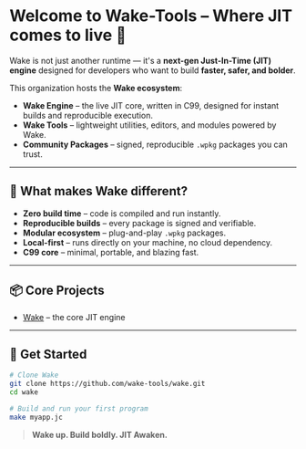 # Welcome to Wake-Tools – Where JIT comes to live 🚀

Wake is not just another runtime — it's a **next-gen Just-In-Time (JIT) engine** designed for developers who want to build **faster, safer, and bolder**.

This organization hosts the **Wake ecosystem**:
- **Wake Engine** – the live JIT core, written in C99, designed for instant builds and reproducible execution.
- **Wake Tools** – lightweight utilities, editors, and modules powered by Wake.
- **Community Packages** – signed, reproducible `.wpkg` packages you can trust.

---

## 🌟 What makes Wake different?

- **Zero build time** – code is compiled and run instantly.  
- **Reproducible builds** – every package is signed and verifiable.  
- **Modular ecosystem** – plug-and-play `.wpkg` packages.  
- **Local-first** – runs directly on your machine, no cloud dependency.  
- **C99 core** – minimal, portable, and blazing fast.  

---

## 📦 Core Projects

- [Wake](https://github.com/wake-tools/wake) – the core JIT engine  

---

## 🚀 Get Started

```bash
# Clone Wake
git clone https://github.com/wake-tools/wake.git
cd wake

# Build and run your first program
make myapp.jc
```
> **Wake up. Build boldly. JIT Awaken.**
